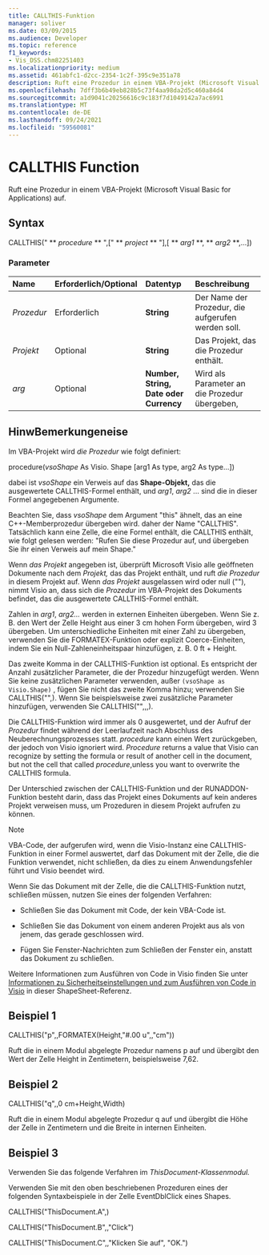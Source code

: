 ```yaml
---
title: CALLTHIS-Funktion
manager: soliver
ms.date: 03/09/2015
ms.audience: Developer
ms.topic: reference
f1_keywords:
- Vis_DSS.chm82251403
ms.localizationpriority: medium
ms.assetid: 461abfc1-d2cc-2354-1c2f-395c9e351a78
description: Ruft eine Prozedur in einem VBA-Projekt (Microsoft Visual Basic for Applications) auf.
ms.openlocfilehash: 7dff3b6b49eb828b5c73f4aa98da2d5c460a84d4
ms.sourcegitcommit: a1d9041c20256616c9c183f7d1049142a7ac6991
ms.translationtype: MT
ms.contentlocale: de-DE
ms.lasthandoff: 09/24/2021
ms.locfileid: "59560081"
---
```

# <a name="callthis-function"></a>CALLTHIS Function

Ruft eine Prozedur in einem VBA-Projekt (Microsoft Visual Basic for Applications) auf.
  
## <a name="syntax"></a>Syntax

CALLTHIS(" ** *procedure* ** ",[" ** *project* ** "],[ ** *arg1* **, ** *arg2* **,...]) 
  
### <a name="parameters"></a>Parameter

|**Name**|**Erforderlich/Optional**|**Datentyp**|**Beschreibung**|
|:-----|:-----|:-----|:-----|
| _Prozedur_ <br/> |Erforderlich  <br/> |**String** <br/> | Der Name der Prozedur, die aufgerufen werden soll.  <br/> |
| _Projekt_ <br/> |Optional  <br/> |**String** <br/> |Das Projekt, das die Prozedur enthält.  <br/> |
| _arg_ <br/> |Optional  <br/> |**Number, String, Date oder Currency** <br/> |Wird als Parameter an die Prozedur übergeben,  <br/> |
   
## <a name="remarks"></a>HinwBemerkungeneise

Im VBA-Projekt wird  *die Prozedur*  wie folgt definiert: 
  
procedure(*vsoShape* As Visio. Shape [arg1 As type, arg2 As type...]) 
  
dabei ist  *vsoShape*  ein Verweis auf das **Shape-Objekt,** das die ausgewertete CALLTHIS-Formel enthält, und  _arg1_,  *arg2*  ... sind die in dieser Formel angegebenen Argumente. 
  
Beachten Sie, dass  *vsoShape*  dem Argument "this" ähnelt, das an eine C++-Memberprozedur übergeben wird. daher der Name "CALLTHIS". Tatsächlich kann eine Zelle, die eine Formel enthält, die CALLTHIS enthält, wie folgt gelesen werden: "Rufen Sie diese Prozedur auf, und übergeben Sie ihr einen Verweis auf mein Shape." 
  
Wenn _das Projekt_ angegeben ist, überprüft Microsoft Visio alle geöffneten Dokumente nach dem _Projekt,_ das das Projekt enthält, und ruft _die Prozedur_ in diesem Projekt auf. Wenn _das Projekt_ ausgelassen wird oder null (""), nimmt Visio an, dass sich die _Prozedur_ im VBA-Projekt des Dokuments befindet, das die ausgewertete CALLTHIS-Formel enthält. 
  
Zahlen in  _arg1_,  _arg2..._ werden in externen Einheiten übergeben. Wenn Sie z. B. den Wert der Zelle Height aus einer 3 cm hohen Form übergeben, wird 3 übergeben. Um unterschiedliche Einheiten mit einer Zahl zu übergeben, verwenden Sie die FORMATEX-Funktion oder explizit Coerce-Einheiten, indem Sie ein Null-Zahleneinheitspaar hinzufügen, z. B. 0 ft + Height. 
  
Das zweite Komma in der CALLTHIS-Funktion ist optional. Es entspricht der Anzahl zusätzlicher Parameter, die der Prozedur hinzugefügt werden. Wenn Sie keine zusätzlichen Parameter verwenden, außer  `(vsoShape as Visio.Shape)` , fügen Sie nicht das zweite Komma hinzu; verwenden Sie CALLTHIS("",). Wenn Sie beispielsweise zwei zusätzliche Parameter hinzufügen, verwenden Sie CALLTHIS("",,,). 
  
Die CALLTHIS-Funktion wird immer als 0 ausgewertet, und der Aufruf der  _Prozedur_ findet während der Leerlaufzeit nach Abschluss des Neuberechnungsprozesses statt.  _procedure_ kann einen Wert zurückgeben, der jedoch von Visio ignoriert wird.  _Procedure_ returns a value that Visio can recognize by setting the formula or result of another cell in the document, but not the cell that called _procedure_,unless you want to overwrite the CALLTHIS formula.
  
Der Unterschied zwischen der CALLTHIS-Funktion und der RUNADDON-Funktion besteht darin, dass das Projekt eines Dokuments auf kein anderes Projekt verweisen muss, um Prozeduren in diesem Projekt aufrufen zu können. 
  
> [!NOTE]
>  VBA-Code, der aufgerufen wird, wenn die Visio-Instanz eine CALLTHIS-Funktion in einer Formel auswertet, darf das Dokument mit der Zelle, die die Funktion verwendet, nicht schließen, da dies zu einem Anwendungsfehler führt und Visio beendet wird. 
  
Wenn Sie das Dokument mit der Zelle, die die CALLTHIS-Funktion nutzt, schließen müssen, nutzen Sie eines der folgenden Verfahren: 
  
- Schließen Sie das Dokument mit Code, der kein VBA-Code ist.
    
- Schließen Sie das Dokument von einem anderen Projekt aus als von jenem, das gerade geschlossen wird.
    
- Fügen Sie Fenster-Nachrichten zum Schließen der Fenster ein, anstatt das Dokument zu schließen.
    
Weitere Informationen zum Ausführen von Code in Visio finden Sie unter [Informationen zu Sicherheitseinstellungen und zum Ausführen von Code in Visio](about-security-settings-and-running-code-in-visio-shapesheet.md) in dieser ShapeSheet-Referenz. 
  
## <a name="example-1"></a>Beispiel 1

CALLTHIS("p",,FORMATEX(Height,"#.00 u",,"cm"))
  
Ruft die in einem Modul abgelegte Prozedur namens p auf und übergibt den Wert der Zelle Height in Zentimetern, beispielsweise 7,62.
  
## <a name="example-2"></a>Beispiel 2

CALLTHIS("q",,0 cm+Height,Width)
  
Ruft die in einem Modul abgelegte Prozedur q auf und übergibt die Höhe der Zelle in Zentimetern und die Breite in internen Einheiten.
  
## <a name="example-3"></a>Beispiel 3

Verwenden Sie das folgende Verfahren im *ThisDocument-Klassenmodul.* 
  
Verwenden Sie mit den oben beschriebenen Prozeduren eines der folgenden Syntaxbeispiele in der Zelle EventDblClick eines Shapes.
  
CALLTHIS("ThisDocument.A",)
  
CALLTHIS("ThisDocument.B",,"Click")
  
CALLTHIS("ThisDocument.C",,"Klicken Sie auf", "OK.")
  

